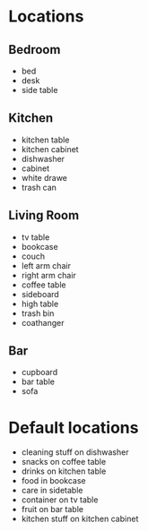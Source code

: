 # Locations

## Bedroom

* bed
* desk
* side table


## Kitchen

* kitchen table
* kitchen cabinet
* dishwasher
* cabinet
* white drawe
* trash can


## Living Room

* tv table
* bookcase
* couch
* left arm chair
* right arm chair
* coffee table
* sideboard
* high table
* trash bin
* coathanger

## Bar

* cupboard
* bar table
* sofa

# Default locations

* cleaning stuff on dishwasher
* snacks on coffee table
* drinks on kitchen table
* food in bookcase
* care in sidetable
* container on tv table
* fruit on bar table
* kitchen stuff on kitchen cabinet
